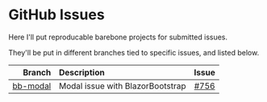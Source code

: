 # GitHub Issues

Here I'll put reproducable barebone projects for submitted issues.

They'll be put in different branches tied to specific issues, and listed below.

| Branch | Description | Issue |
|---:|:-----|:--:|
| [bb-modal](https://github.com/izaacj/github-issues/tree/bb-modal) | Modal issue with BlazorBootstrap | [#756](https://github.com/vikramlearning/blazorbootstrap/issues/756) |